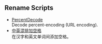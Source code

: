 ## Rename Scripts
* [PercentDecode](PercentDecode.js)  
  Decode percent-encoding (URL encoding).
* [中英混排加空格](中英混排加空格.js)  
  在汉字和英文单词间添加空格。